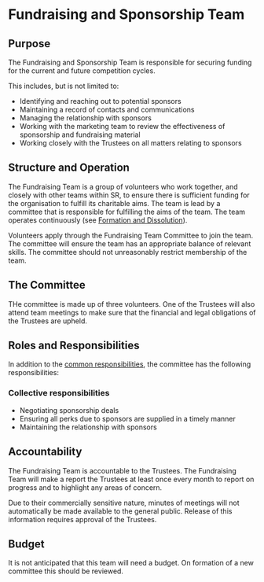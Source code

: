 # Fundraising and Sponsorship Team

## Purpose

The Fundraising and Sponsorship Team is responsible for securing funding for the current and future competition cycles.

This includes, but is not limited to:

* Identifying and reaching out to potential sponsors 
* Maintaining a record of contacts and communications
* Managing the relationship with sponsors
* Working with the marketing team to review the effectiveness of sponsorship and fundraising material
* Working closely with the Trustees on all matters relating to sponsors

## Structure and Operation

The Fundraising Team is a group of volunteers who work together, and closely with other teams within SR, to ensure there is sufficient funding for the organisation to fulfill its charitable aims. The team is lead by a committee that is responsible for fulfilling the aims of the team. The team operates continuously (see [Formation and Dissolution](committee-membership.md)).

Volunteers apply through the Fundraising Team Committee to join the team. The committee will ensure the team has an appropriate balance of relevant skills. The committee should not unreasonably restrict membership of the team.

## The Committee

THe committee is made up of three volunteers. One of the Trustees will also attend team meetings to make sure that the financial and legal obligations of the Trustees are upheld. 

## Roles and Responsibilities

In addition to the [common responsibilities](common-responsibilities.md), the committee has the following responsibilities:

### Collective responsibilities

* Negotiating sponsorship deals
* Ensuring all perks due to sponsors are supplied in a timely manner
* Maintaining the relationship with sponsors

## Accountability

The Fundraising Team is accountable to the Trustees. The Fundraising Team will make a report the Trustees at least once every month to report on progress and to highlight any areas of concern.

Due to their commercially sensitive nature, minutes of meetings will not automatically be made available to the general public. Release of this information requires approval of the Trustees.

## Budget

It is not anticipated that this team will need a budget. On formation of a new committee this should be reviewed.

